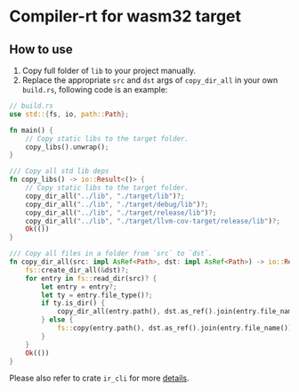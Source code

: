 # Compiler-rt for wasm32 target

## How to use

1. Copy full folder of `lib` to your project manually.
2. Replace the appropriate `src` and `dst` args of `copy_dir_all` in your own `build.rs`, following code is an example:

```rust
// build.rs
use std::{fs, io, path::Path};

fn main() {
    // Copy static libs to the target folder.
    copy_libs().unwrap();
}

/// Copy all std lib deps
fn copy_libs() -> io::Result<()> {
    // Copy static libs to the target folder.
    copy_dir_all("../lib", "./target/lib")?;
    copy_dir_all("../lib", "./target/debug/lib")?;
    copy_dir_all("../lib", "./target/release/lib")?;
    copy_dir_all("../lib", "./target/llvm-cov-target/release/lib")?;
    Ok(())
}

/// Copy all files in a folder from `src` to `dst`.
fn copy_dir_all(src: impl AsRef<Path>, dst: impl AsRef<Path>) -> io::Result<()> {
    fs::create_dir_all(&dst)?;
    for entry in fs::read_dir(src)? {
        let entry = entry?;
        let ty = entry.file_type()?;
        if ty.is_dir() {
            copy_dir_all(entry.path(), dst.as_ref().join(entry.file_name()))?;
        } else {
            fs::copy(entry.path(), dst.as_ref().join(entry.file_name()))?;
        }
    }
    Ok(())
}
```

Please also refer to crate `ir_cli` for more [details](../ir_cli).